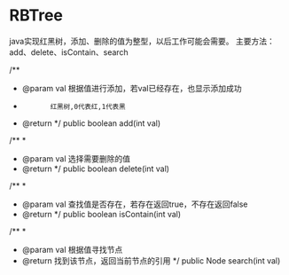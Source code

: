 # RBTree
java实现红黑树，添加、删除的值为整型，以后工作可能会需要。
主要方法：
add、delete、isContain、search

/**
 * @param val 根据值进行添加，若val已经存在，也显示添加成功
 *            红黑树,0代表红,1代表黑
 * @return
 */
 public boolean add(int val)
 
/**
 * 
 * @param val 选择需要删除的值
 * @return
 */
public boolean delete(int val)

/**
 * 
 * @param val 查找值是否存在，若存在返回true，不存在返回false
 * @return
 */
public boolean isContain(int val)

/**
 * 
 * @param val 根据值寻找节点
 * @return 找到该节点，返回当前节点的引用
 */
public Node search(int val)
